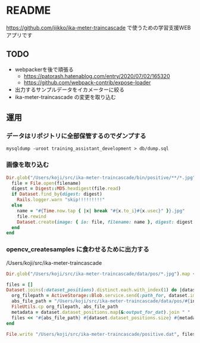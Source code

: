 # README
https://github.com/jiikko/ika-meter-traincascade で使うための学習支援WEBアプリです

## TODO
* webpackerを後で頑張る
  * https://patorash.hatenablog.com/entry/2020/07/02/165320
  * https://github.com/webpack-contrib/expose-loader
* 出力するサンプルデータをイカメーターに絞る
* ika-meter-traincascade の変更を取り込む

## 運用
### データはリポジトリに全部保管するのでダンプする
```shell
mysqldump -uroot training_assistant_development > db/dump.sql
```

### 画像を取り込む

```ruby
Dir.glob("/Users/koji/src/ika-meter-traincascade/bin/positive/**/*.jpg").map.with_index(1) do |filename, index|
  file = File.open(filename)
  digest = Digest::MD5.hexdigest(file.read)
  if Dataset.find_by(digest: digest)
    Rails.logger.warn "skip!!!!!!!!!"
  else
    name = "#{Time.now.tap { |x| break "#{x.to_i}#{x.usec}" }}.jpg"
    file.rewind
    Dataset.create(image: { io: file, filename: name }, digest: digest )
  end
end
```


### opencv_createsamples に食わせるために出力する
/Users/koji/src/ika-meter-traincascade

```ruby
Dir.glob("/Users/koji/src/ika-meter-traincascade/data/pos/*.jpg").map { |filepath| FileUtils.rm filepath }

files = []
Dataset.joins(:dataset_positions).distinct.each.with_index(1) do |dataset, index|
  org_filepath = ActiveStorage::Blob.service.send(:path_for, dataset.image.key)
  abs_file_path = "/Users/koji/src/ika-meter-traincascade/data/pos/#{index}.jpg"
  FileUtils.cp org_filepath, abs_file_path
  metadata = dataset.dataset_positions.map(&:output_for_dat).join " "
  files << "#{abs_file_path} #{dataset.dataset_positions.size} #{metadata}"
end

File.write "/Users/koji/src/ika-meter-traincascade/positive.dat", files.join("\n")
```

